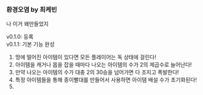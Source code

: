 ### 환경오염 by 최케빈
나 이거 왜만들었지

v0.1.0: 등록<br>
v0.1.1: 기본 기능 완성

1. 땅에 떨어진 아이템이 있다면 모든 플레이어는 독 상태에 걸린다!
2. 아이템을 캐거나 몹을 잡을 때마다 나오는 아이템의 수가 2의 제곱수로 늘어난다!
3. 만약 나오는 아이템의 수가 대충 2의 30승을 넘어가면 다 조지고 폭발한다!
4. 특정 아이템들을 통해 종이빨대를 만들어서 사용하면 아이템 배설 수가 초기화된다!
5. 